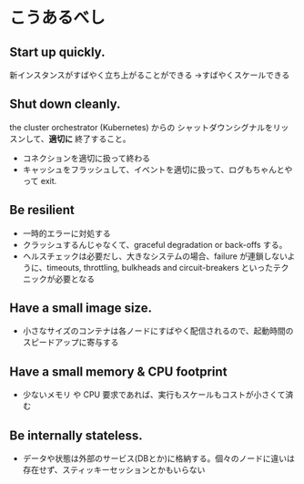 # こうあるべし

## Start up quickly.
新インスタンスがすばやく立ち上がることができる
 →すばやくスケールできる

## Shut down cleanly.
the cluster orchestrator (Kubernetes) からの シャットダウンシグナルをリッスンして、**適切に** 終了すること。
* コネクションを適切に扱って終わる
* キャッシュをフラッシュして、イベントを適切に扱って、ログもちゃんとやって exit.

## Be resilient
* 一時的エラーに対処する
* クラッシュするんじゃなくて、graceful degradation or back-offs する。
* ヘルスチェックは必要だし、大きなシステムの場合、failure が連鎖しないように、timeouts, throttling, bulkheads and circuit-breakers といったテクニックが必要となる

## Have a small image size.
* 小さなサイズのコンテナは各ノードにすばやく配信されるので、起動時間のスピードアップに寄与する

## Have a small memory & CPU footprint
* 少ないメモリ や CPU 要求であれば、実行もスケールもコストが小さくて済む

## Be internally stateless.
* データや状態は外部のサービス(DBとか)に格納する。個々のノードに違いは存在せず、スティッキーセッションとかもいらない
